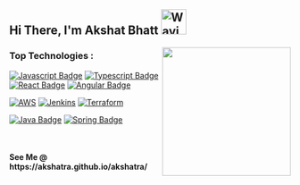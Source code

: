 <h2>
    Hi There, I'm Akshat Bhatt
        <img src="https://raw.githubusercontent.com/nixin72/nixin72/master/wave.gif" 
         alt="Waving hand animated gif"
         height="45"
         width="45" />
</h2>

<img align='right' src="https://media.giphy.com/media/l3vR85PnGsBwu1PFK/giphy.gif" width="230">

<h3>Top Technologies :  </h3>


[![Javascript Badge](https://img.shields.io/badge/-Javascript-F0DB4F?style=flat-square&labelColor=black&logo=javascript&logoColor=F0DB4F)](#) 
[![Typescript Badge](https://img.shields.io/badge/-Typescript-007acc?style=flat-square&labelColor=black&logo=typescript&logoColor=007acc)](#) 
[![React Badge](https://img.shields.io/badge/-React-61DBFB?style=flat-square&labelColor=black&logo=react&logoColor=61DBFB)](#) 
[![Angular Badge](https://img.shields.io/badge/-Angular-DD0031?style=flat-square&labelColor=black&logo=angular&logoColor=DD0031)](#)

[![AWS](https://img.shields.io/badge/-AWS-232F3E?style=flat-square&labelColor=black&logo=amazon-aws&logoColor=-232F3E)](#)
[![Jenkins](https://img.shields.io/badge/-Jenkins-D24939?style=flat-square&labelColor=black&logo=jenkins&logoColor=-D24939)](#)
[![Terraform](https://img.shields.io/badge/-Terraform-623CE4?style=flat-square&labelColor=black&logo=terraform&logoColor=-623CE4)](#)

[![Java Badge](https://img.shields.io/badge/-Java-007396?style=flat-square&labelColor=black&logo=java&logoColor=-007396)](#)
[![Spring Badge](https://img.shields.io/badge/-SpringBoot-6DB33F?style=flat-square&labelColor=black&logo=spring&logoColor=-007396)](#)



</br>
<h4> See Me @ https://akshatra.github.io/akshatra/ </h4>
<!--
**akshatra/akshatra** is a ✨ _special_ ✨ repository because its `README.md` (this file) appears on your GitHub profile.

Here are some ideas to get you started:

- 🔭 I’m currently working on ...
- 🌱 I’m currently learning ...
- 👯 I’m looking to collaborate on ...
- 🤔 I’m looking for help with ...
- 💬 Ask me about ...
- 📫 How to reach me: ...
- 😄 Pronouns: ...
- ⚡ Fun fact: ...
-->
